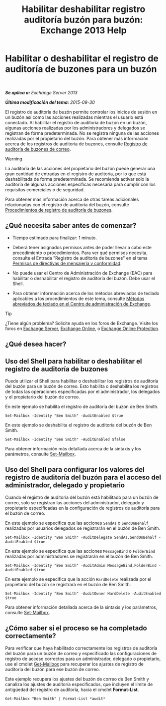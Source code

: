 ﻿---
title: 'Habilitar deshabilitar registro auditoría buzón para buzón: Exchange 2013 Help'
TOCTitle: Habilitar o deshabilitar el registro de auditoría de buzones para un buzón
ms:assetid: c4bbfd52-6196-49c7-8c31-777fbbee11f2
ms:mtpsurl: https://technet.microsoft.com/es-es/library/Ff461937(v=EXCHG.150)
ms:contentKeyID: 49895899
ms.date: 04/23/2018
mtps_version: v=EXCHG.150
ms.translationtype: HT
---

# Habilitar o deshabilitar el registro de auditoría de buzones para un buzón

 

_**Se aplica a:** Exchange Server 2013_

_**Última modificación del tema:** 2015-09-30_

El registro de auditoría de buzón permite controlar los inicios de sesión en un buzón así como las acciones realizadas mientras el usuario está conectado. Al habilitar el registro de auditoría de buzón en un buzón, algunas acciones realizadas por los administradores y delegados se registran de forma predeterminada. No se registra ninguna de las acciones realizadas por el propietario del buzón. Para obtener más información acerca de los registros de auditoría de buzones, consulte [Registro de auditoría de buzones de correo](mailbox-audit-logging-exchange-2013-help.md).


> [!WARNING]
> La auditoría de las acciones del propietario del buzón puede generar una gran cantidad de entradas en el registro de auditoría, por lo que está deshabilitada de forma predeterminada. Se recomienda activar solo la auditoría de algunas acciones específicas necesaria para cumplir con los requisitos comerciales o de seguridad.



Para obtener más información acerca de otras tareas adicionales relacionadas con el registro de auditoría del buzón, consulte [Procedimientos de registro de auditoría de buzones](mailbox-audit-logging-procedures-exchange-2013-help.md).

## ¿Qué necesita saber antes de comenzar?

  - Tiempo estimado para finalizar: 1 minuto.

  - Deberá tener asignados permisos antes de poder llevar a cabo este procedimiento o procedimientos. Para ver qué permisos necesita, consulte el Entrada "Registro de auditoría de buzones" en el tema [Permisos de directivas de mensajería y conformidad](messaging-policy-and-compliance-permissions-exchange-2013-help.md).

  - No puede usar el Centro de Administración de Exchange (EAC) para habilitar o deshabilitar el registro de auditoría del buzón. Debe usar el Shell.

  - Para obtener información acerca de los métodos abreviados de teclado aplicables a los procedimientos de este tema, consulte [Métodos abreviados de teclado en el Centro de administración de Exchange](keyboard-shortcuts-in-the-exchange-admin-center-exchange-online-protection-help.md).


> [!TIP]
> ¿Tiene algún problema? Solicite ayuda en los foros de Exchange. Visite los foros en <A href="https://go.microsoft.com/fwlink/p/?linkid=60612">Exchange Server</A>, <A href="https://go.microsoft.com/fwlink/p/?linkid=267542">Exchange Online</A>, o <A href="https://go.microsoft.com/fwlink/p/?linkid=285351">Exchange Online Protection</A>.



## ¿Qué desea hacer?

## Uso del Shell para habilitar o deshabilitar el registro de auditoría de buzones

Puede utilizar el Shell para habilitar o deshabilitar los registros de auditoría del buzón para un buzón de correo. Esto habilita o deshabilita los registros de todas las operaciones especificadas por el administrador, los delegados y el propietario del buzón de correo.

En este ejemplo se habilita el registro de auditoría del buzón de Ben Smith.

    Set-Mailbox -Identity "Ben Smith" -AuditEnabled $true

En este ejemplo se deshabilita el registro de auditoría del buzón de Ben Smith.

    Set-Mailbox -Identity "Ben Smith" -AuditEnabled $false

Para obtener información más detallada acerca de la sintaxis y los parámetros, consulte [Set-Mailbox](https://technet.microsoft.com/es-es/library/bb123981\(v=exchg.150\)).

## Uso del Shell para configurar los valores del registro de auditoría del buzón para el acceso del administrador, delegado y propietario

Cuando el registro de auditoría del buzón está habilitado para un buzón de correo, solo se registran las acciones del administrador, delegado y propietario especificadas en la configuración de registros de auditoría para el buzón de correo.

En este ejemplo se especifica que las acciones `SendAs` o `SendOnBehalf` realizadas por usuarios delegados se registrarán en el buzón de Ben Smith.

    Set-Mailbox -Identity "Ben Smith" -AuditDelegate SendAs,SendOnBehalf -AuditEnabled $true

En este ejemplo se especifica que las acciones `MessageBind` o `FolderBind` realizadas por administradores se registrarán en el buzón de Ben Smith.

    Set-Mailbox -Identity "Ben Smith" -AuditAdmin MessageBind,FolderBind -AuditEnabled $true

En este ejemplo se especifica que la acción `HardDelete` realizada por el propietario del buzón se registrará en el buzón de Ben Smith.

    Set-Mailbox -Identity "Ben Smith" -AuditOwner HardDelete -AuditEnabled $true

Para obtener información detallada acerca de la sintaxis y los parámetros, consulte [Set-Mailbox](https://technet.microsoft.com/es-es/library/bb123981\(v=exchg.150\)).

## ¿Cómo saber si el proceso se ha completado correctamente?

Para verificar que haya habilitado correctamente los registros de auditoría del buzón para un buzón de correo y especificado las configuraciones de registro de acceso correctos para un administrador, delegado o propietario, use el cmdlet [Get-Mailbox](https://technet.microsoft.com/es-es/library/bb123685\(v=exchg.150\)) para recuperar los ajustes de registro de auditoría del buzón para ese buzón de correo.

Este ejemplo recupera los ajustes del buzón de correo de Ben Smith y canaliza los ajustes de auditoría especificados, que incluyen el límite de antigüedad del registro de auditoría, hacia el cmdlet **Format-List**.

    Get-Mailbox "Ben Smith" | Format-List *audit*

